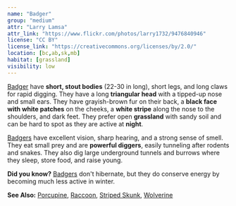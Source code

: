 ```yaml
---
name: "Badger"
group: "medium"
attr: "Larry Lamsa"
attr_link: "https://www.flickr.com/photos/larry1732/9476840946"
license: "CC BY"
license_link: "https://creativecommons.org/licenses/by/2.0/"
location: [bc,ab,sk,mb]
habitat: [grassland]
visibility: low
---
```

[Badger](/animals/badger/) have **short, stout bodies** (22-30 in long), short legs, and long claws for rapid digging. They have a long **triangular head** with a tipped-up nose and small ears. They have grayish-brown fur on their back, a **black face with white patches** on the cheeks, a **white stripe** along the nose to the shoulders, and dark feet. They prefer open **grassland** with sandy soil and can be hard to spot as they are active at **night**.

[Badgers](/animals/badger/) have excellent vision, sharp hearing, and a strong sense of smell. They eat small prey and are **powerful diggers**, easily tunneling after rodents and snakes. They also dig large underground tunnels and burrows where they sleep, store food, and raise young.

**Did you know?** [Badgers](/animals/badger/) don't hibernate, but they do conserve energy by becoming much less active in winter.

<!-- generated, do not edit -->
**See Also:**
[Porcupine](/animals/porcupine/),
[Raccoon](/animals/raccoon/),
[Striped Skunk](/animals/strskunk/),
[Wolverine](/animals/wolver/)
